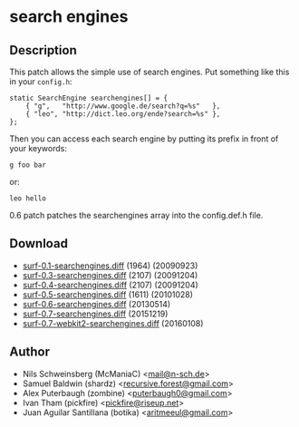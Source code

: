 search engines
==============

Description
-----------

This patch allows the simple use of search engines. Put something
like this in your `config.h`:

	static SearchEngine searchengines[] = {
		{ "g",   "http://www.google.de/search?q=%s"   },
		{ "leo", "http://dict.leo.org/ende?search=%s" },
	};

Then you can access each search engine by putting its prefix in front of your 
keywords:

	g foo bar

or:

	leo hello

0.6 patch patches the searchengines array into the config.def.h file.

Download
--------

* [surf-0.1-searchengines.diff](surf-0.1-searchengines.diff) (1964) (20090923)
* [surf-0.3-searchengines.diff](surf-0.3-searchengines.diff) (2107) (20091204)
* [surf-0.4-searchengines.diff](surf-0.4-searchengines.diff) (2107) (20091204)
* [surf-0.5-searchengines.diff](surf-0.5-searchengines.diff) (1611) (20101028)
* [surf-0.6-searchengines.diff](surf-0.6-searchengines.diff) (20130514)
* [surf-0.7-searchengines.diff](surf-0.7-searchengines.diff) (20151219)
* [surf-0.7-webkit2-searchengines.diff](surf-0.7-webkit2-searchengines.diff) (20160108)

Author
------

* Nils Schweinsberg (McManiaC) <[mail@n-sch.de](mailto:mail@n-sch.de)>
* Samuel Baldwin (shardz) <[recursive.forest@gmail.com](mailto:recursive.forest@gmail.com)>
* Alex Puterbaugh (zombine) <[puterbaugh0@gmail.com](mailto:puterbaugh0@gmail.com)>
* Ivan Tham (pickfire) <[pickfire@riseup.net](mailto:pickfire@riseup.net)>
* Juan Aguilar Santillana (botika) <[aritmeeul@gmail.com](mailto:aritmeeul@gmail.com)>
